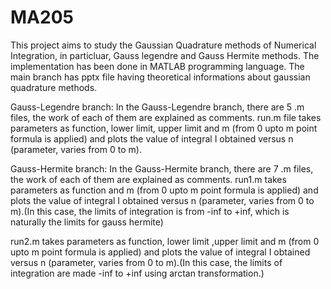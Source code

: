 # MA205
This project aims to study the Gaussian Quadrature methods of Numerical Integration, in particluar, Gauss legendre and Gauss Hermite methods.
The implementation has been done in MATLAB programming language.
The main branch has pptx file having theoretical informations about gaussian quadrature methods.

Gauss-Legendre branch:
In the Gauss-Legendre branch, there are 5 .m files, the work of each of them are explained as comments.
run.m file takes parameters as function, lower limit, upper limit and m (from 0 upto m point formula is applied) and plots 
the value of integral I obtained versus n (parameter, varies from 0 to m).


Gauss-Hermite branch:
In the Gauss-Hermite branch, there are 7 .m files, the work of each of them are explained as comments.
run1.m takes parameters as function and m (from 0 upto m point formula is applied) and plots the value of integral I 
obtained versus n (parameter, varies from 0 to m).(In this case, the limits of integration is from -inf to +inf, which is naturally the limits for gauss hermite)

run2.m takes parameters as function, lower limit ,upper limit and m (from 0 upto m point formula is applied) and plots the value of integral I 
obtained versus n (parameter, varies from 0 to m).(In this case, the limits of integration are made -inf to +inf using arctan transformation.)
